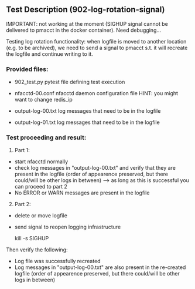 ## Test Description (902-log-rotation-signal)

IMPORTANT: not working at the moment (SIGHUP signal cannot be delivered to pmacct in the docker container). Need debugging...

Testing log rotation functionality: when logfile is moved to another location (e.g. to be archived), we need to send a signal to pmacct s.t. it will recreate the logfile and continue writing to it.

### Provided files:

- 902_test.py                    pytest file defining test execution

- nfacctd-00.conf                nfacctd daemon configuration file            HINT: you might want to change redis_ip

- output-log-00.txt              log messages that need to be in the logfile
- output-log-01.txt              log messages that need to be in the logfile

### Test proceeding and result:

1. Part 1: 

- start nfacctd normally
- check log messages in "output-log-00.txt" and verify that they are present in the logfile (order of appearence preserved, but there could/will be other logs in between) --> as long as this is successful you can proceed to part 2
- No ERROR or WARN messages are present in the logfile

2. Part 2:

- delete or move logfile
- send signal to reopen logging infrastructure

    kill -s SIGHUP <nfacctd-proc-id>

Then verify the following:

- Log file was successfully recreated
- Log messages in "output-log-00.txt" are also present in the re-created logfile (order of appearence preserved, but there could/will be other logs in between)
